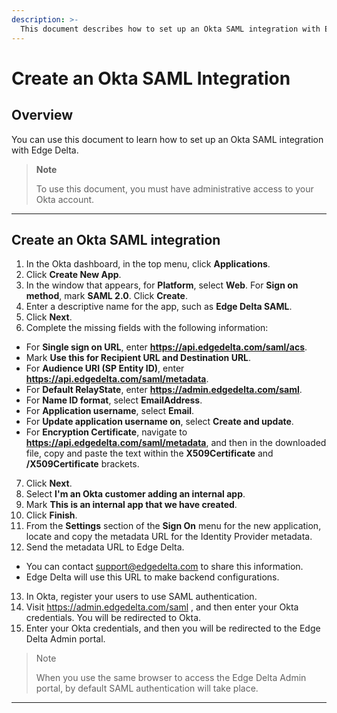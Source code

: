 ```yaml
---
description: >-
  This document describes how to set up an Okta SAML integration with Edge Delta.
---
```


# Create an Okta SAML Integration 

## Overview

You can use this document to learn how to set up an Okta SAML integration with Edge Delta. 

> **Note**
>
> To use this document, you must have administrative access to your Okta account. 

***

## Create an Okta SAML integration

1. In the Okta dashboard, in the top menu, click **Applications**. 
2. Click **Create New App**.
3. In the window that appears, for **Platform**, select **Web**. For **Sign on method**, mark **SAML 2.0**. Click **Create**. 
4. Enter a descriptive name for the app, such as **Edge Delta SAML**.
5. Click **Next**. 
6. Complete the missing fields with the following information: 
  - For **Single sign on URL**, enter **https://api.edgedelta.com/saml/acs**. 
  - Mark **Use this for Recipient URL and Destination URL**. 
  - For **Audience URI (SP Entity ID)**, enter **https://api.edgedelta.com/saml/metadata**. 
  - For **Default RelayState**, enter **https://admin.edgedelta.com/saml**. 
  - For **Name ID format**, select **EmailAddress**.
  - For **Application username**, select **Email**. 
  - For **Update application username on**, select **Create and update**.
  - For **Encryption Certificate**, navigate to **https://api.edgedelta.com/saml/metadata**, and then in the downloaded file, copy and paste the text within the **X509Certificate** and **/X509Certificate** brackets. 
7. Click **Next**. 
8. Select **I'm an Okta customer adding an internal app**.
9. Mark **This is an internal app that we have created**.
10. Click **Finish**.
11. From the **Settings** section of the **Sign On** menu for the new application, locate and copy the metadata URL for the Identity Provider metadata.
12. Send the metadata URL to Edge Delta. 
  - You can contact [support@edgedelta.com](mailto:support@edgedelta.com) to share this information. 
  - Edge Delta will use this URL to make backend configurations. 
13. In Okta, register your users to use SAML authentication.  
14. Visit https://admin.edgedelta.com/saml , and then enter your Okta credentials. You will be redirected to Okta. 
15. Enter your Okta credentials, and then you will be redirected to the Edge Delta Admin portal. 

> Note
> 
> When you use the same browser to access the Edge Delta Admin portal, by default SAML authentication will take place. 

***
